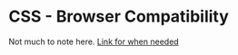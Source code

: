 # CSS - Browser Compatibility

Not much to note here. [Link for when needed](https://www.theodinproject.com/lessons/node-path-intermediate-html-and-css-browser-compatibility)